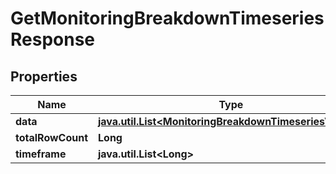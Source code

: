 

# GetMonitoringBreakdownTimeseriesResponse

## Properties

Name | Type | Description | Notes
------------ | ------------- | ------------- | -------------
**data** | [**java.util.List&lt;MonitoringBreakdownTimeseriesValues&gt;**](MonitoringBreakdownTimeseriesValues.md) |  |  [optional]
**totalRowCount** | **Long** |  |  [optional]
**timeframe** | **java.util.List&lt;Long&gt;** |  |  [optional]



